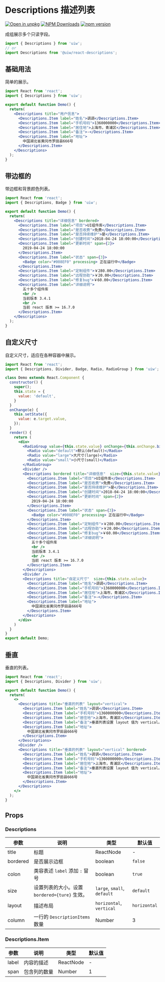 Descriptions 描述列表
===

[![Open in unpkg](https://img.shields.io/badge/Open%20in-unpkg-blue)](https://uiwjs.github.io/npm-unpkg/#/pkg/@uiw/react-descriptions/file/README.md)
[![NPM Downloads](https://img.shields.io/npm/dm/@uiw/react-descriptions.svg?style=flat)](https://www.npmjs.com/package/@uiw/react-descriptions)
[![npm version](https://img.shields.io/npm/v/@uiw/react-descriptions.svg?label=@uiw/react-descriptions)](https://npmjs.com/@uiw/react-descriptions)

成组展示多个只读字段。

```jsx
import { Descriptions } from 'uiw';
// or
import Descriptions from '@uiw/react-descriptions';
```

## 基础用法

简单的展示。

```jsx mdx:preview&bg=#fff
import React from 'react';
import { Descriptions } from 'uiw';

export default function Demo() {
  return(
    <Descriptions title="用户信息">
      <Descriptions.Item label="姓名">调调</Descriptions.Item>
      <Descriptions.Item label="手机号码">1360000000</Descriptions.Item>
      <Descriptions.Item label="居住地">上海市，青浦区</Descriptions.Item>
      <Descriptions.Item label="备注">-</Descriptions.Item>
      <Descriptions.Item label="地址">
        中国湖北省黄冈市罗田县666号
      </Descriptions.Item>
    </Descriptions>
  );
}
```

## 带边框的

带边框和背景颜色列表。

```jsx mdx:preview&bg=#fff
import React from 'react';
import { Descriptions, Badge } from 'uiw';

export default function Demo() {
  return(
    <Descriptions title="详细信息" bordered>
      <Descriptions.Item label="项目">UI组件库</Descriptions.Item>
      <Descriptions.Item label="是否收费">免费</Descriptions.Item>
      <Descriptions.Item label="是否持续维护">是</Descriptions.Item>
      <Descriptions.Item label="创建时间">2018-04-24 18:00:00</Descriptions.Item>
      <Descriptions.Item label="更新时间" span={2}>
        2019-04-24 18:00:00
      </Descriptions.Item>
      <Descriptions.Item label="状态" span={3}>
        <Badge color="#008EF0" processing> 正在运行中</Badge>
      </Descriptions.Item>
      <Descriptions.Item label="定制组件">￥280.00</Descriptions.Item>
      <Descriptions.Item label="远程协助">￥20.00</Descriptions.Item>
      <Descriptions.Item label="修复bug">￥60.00</Descriptions.Item>
      <Descriptions.Item label="详细说明">
        五十多个组件库
        <br />
        当前版本 3.4.1
        <br />
        当前 react 版本 >= 16.7.0
      </Descriptions.Item>
    </Descriptions>
  );
}
```

## 自定义尺寸

自定义尺寸，适应在各种容器中展示。

```jsx mdx:preview&bg=#fff
import React from 'react';
import { Descriptions, Divider, Badge, Radio, RadioGroup } from 'uiw';

class Demo extends React.Component {
  constructor() {
    super();
    this.state = {
      value: 'default',
    }
  }
  onChange(e) {
    this.setState({
      value: e.target.value,
    });
  }
  render() {
    return (
      <div>
        <RadioGroup value={this.state.value} onChange={this.onChange.bind(this)}>
          <Radio value="default">默认(default)</Radio>
          <Radio value="large">大尺寸(large)</Radio>
          <Radio value="small">小尺寸(small)</Radio>
        </RadioGroup>
        <Divider />
        <Descriptions bordered title="详细信息"  size={this.state.value}>
          <Descriptions.Item label="项目">UI组件库</Descriptions.Item>
          <Descriptions.Item label="是否收费">免费</Descriptions.Item>
          <Descriptions.Item label="是否持续维护">是</Descriptions.Item>
          <Descriptions.Item label="创建时间">2018-04-24 18:00:00</Descriptions.Item>
          <Descriptions.Item label="更新时间" span={2}>
            2019-04-24 18:00:00
          </Descriptions.Item>
          <Descriptions.Item label="状态" span={3}>
            <Badge color="#008EF0" processing> 正在运行中</Badge>
          </Descriptions.Item>
          <Descriptions.Item label="定制组件">￥280.00</Descriptions.Item>
          <Descriptions.Item label="远程协助">￥20.00</Descriptions.Item>
          <Descriptions.Item label="修复bug">￥60.00</Descriptions.Item>
          <Descriptions.Item label="详细说明">
            五十多个组件库
            <br />
            当前版本 3.4.1
            <br />
            当前 react 版本 >= 16.7.0
          </Descriptions.Item>
        </Descriptions>
        <Divider />
        <Descriptions title="自定义尺寸"  size={this.state.value}>
          <Descriptions.Item label="姓名">调调</Descriptions.Item>
          <Descriptions.Item label="手机号码">1360000000</Descriptions.Item>
          <Descriptions.Item label="居住地">上海市，青浦区</Descriptions.Item>
          <Descriptions.Item label="备注">-</Descriptions.Item>
          <Descriptions.Item label="地址">
            中国湖北省黄冈市罗田县666号
          </Descriptions.Item>
        </Descriptions>
      </div>
    )
  }
}
export default Demo;
```

## 垂直

垂直的列表。

```jsx mdx:preview&bg=#fff
import React from 'react';
import { Descriptions, Divider } from 'uiw';

export default function Demo() {
  return(
    <>
      <Descriptions title="垂直的列表" layout="vertical">
        <Descriptions.Item label="姓名">调调</Descriptions.Item>
        <Descriptions.Item label="手机号码">1360000000</Descriptions.Item>
        <Descriptions.Item label="居住地">上海市，青浦区</Descriptions.Item>
        <Descriptions.Item label="备注">垂直列表设置 layout 值为 vertical。</Descriptions.Item>
        <Descriptions.Item label="地址">
          中国湖北省黄冈市罗田县666号
        </Descriptions.Item>
      </Descriptions>
      <Divider />
      <Descriptions title="垂直的列表" layout="vertical" bordered>
        <Descriptions.Item label="姓名">调调</Descriptions.Item>
        <Descriptions.Item label="手机号码">1360000000</Descriptions.Item>
        <Descriptions.Item label="居住地">上海市，青浦区</Descriptions.Item>
        <Descriptions.Item label="备注">垂直列表设置 layout 值为 vertical。</Descriptions.Item>
        <Descriptions.Item label="地址">
          中国湖北省黄冈市罗田县666号
        </Descriptions.Item>
      </Descriptions>
    </>
  );
}
```

## Props

### Descriptions

| 参数 | 说明 | 类型 | 默认值 |
| ---- | ---- | ---- | ---- |
| title | 标题 | ReactNode | - |
| bordered | 是否展示边框 | boolean | `false` |
| colon | 类容表述 `label` 添加 `:` 冒号 | boolean | `true` |
| size | 设置列表的大小。设置 `bordered={ture}` 生效。 | `large`, `small`, `default` | `default` |
| layout | 描述布局 | `horizontal`, `vertical` | `horizontal` |
| column | 一行的 `DescriptionItems` 数量 | Number | 3 |

### Descriptions.Item

| 参数 | 说明 | 类型 | 默认值 |
| ---- | ---- | ---- | ---- |
| label | 内容的描述 | ReactNode | - |
| span | 包含列的数量 | Number | 1 |